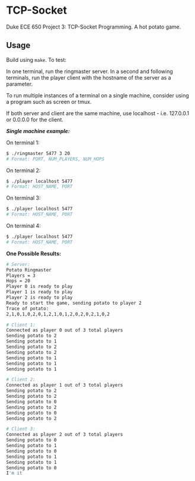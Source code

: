 # TCP-Socket
Duke ECE 650 Project 3: TCP-Socket Programming. A hot potato game.

## Usage
Build using ```make```. To test:

In one terminal, run the ringmaster server.
In a second and following terminals, run the player client with the hostname of the server as a parameter.

To run multiple instances of a terminal on a single machine, consider using a program such as screen or tmux.

If both server and client are the same machine, use localhost - i.e. 127.0.0.1 or 0.0.0.0 for the client.

***Single machine example:***

On terminal 1:
```sh
$ ./ringmaster 5477 3 20
# Format: PORT, NUM_PLAYERS, NUM_HOPS
```
On terminal 2:
```sh
$ ./player localhost 5477
# Format: HOST_NAME, PORT
```

On terminal 3:
```sh
$ ./player localhost 5477
# Format: HOST_NAME, PORT
```

On terminal 4:
```sh
$ ./player localhost 5477
# Format: HOST_NAME, PORT
```

**One Possible Results:**
```sh
# Server:
Potato Ringmaster
Players = 3
Hops = 20
Player 0 is ready to play
Player 1 is ready to play
Player 2 is ready to play
Ready to start the game, sending potato to player 2
Trace of potato:
2,1,0,1,0,2,0,1,2,1,0,1,2,0,2,0,2,1,0,2

# Client 1:
Connected as player 0 out of 3 total players
Sending potato to 2
Sending potato to 1
Sending potato to 2
Sending potato to 2
Sending potato to 1
Sending potato to 1
Sending potato to 1

# Client 2:
Connected as player 1 out of 3 total players
Sending potato to 2
Sending potato to 2
Sending potato to 0
Sending potato to 2
Sending potato to 0
Sending potato to 2

# Client 3:
Connected as player 2 out of 3 total players
Sending potato to 0
Sending potato to 1
Sending potato to 0
Sending potato to 1
Sending potato to 1
Sending potato to 0
I'm it
```
